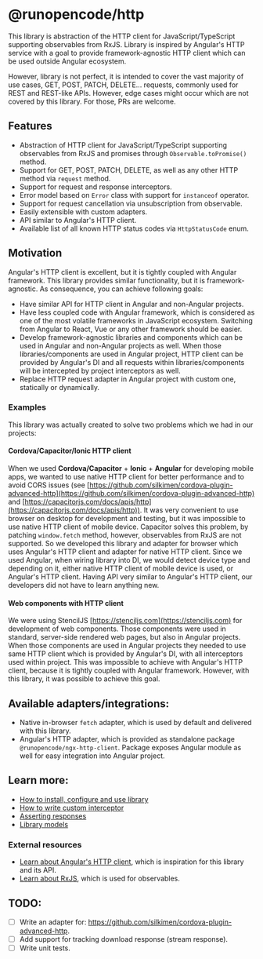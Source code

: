 # @runopencode/http

This library is abstraction of the HTTP client for JavaScript/TypeScript supporting observables from RxJS. Library is
inspired by Angular's HTTP service with a goal to provide framework-agnostic HTTP client which can be used outside
Angular ecosystem.

However, library is not perfect, it is intended to cover the vast majority of use cases, GET, POST, PATCH, DELETE...
requests, commonly used for REST and REST-like APIs. However, edge cases might occur which are not covered by this
library. For those, PRs are welcome.

## Features

- Abstraction of HTTP client for JavaScript/TypeScript supporting observables from RxJS and promises
  through `Observable.toPromise()` method.
- Support for GET, POST, PATCH, DELETE, as well as any other HTTP method via `request` method.
- Support for request and response interceptors.
- Error model based on `Error` class with support for `instanceof` operator.
- Support for request cancellation via unsubscription from observable.
- Easily extensible with custom adapters.
- API similar to Angular's HTTP client.
- Available list of all known HTTP status codes via `HttpStatusCode` enum.

## Motivation

Angular's HTTP client is excellent, but it is tightly coupled with Angular framework. This library provides similar
functionality, but it is framework-agnostic. As consequence, you can achieve following goals:

- Have similar API for HTTP client in Angular and non-Angular projects.
- Have less coupled code with Angular framework, which is considered as one of the most volatile frameworks in
  JavaScript ecosystem. Switching from Angular to React, Vue or any other framework should be easier.
- Develop framework-agnostic libraries and components which can be used in Angular and non-Angular projects as well.
  When those libraries/components are used in Angular project, HTTP client can be provided by Angular's DI and all
  requests within libraries/components will be intercepted by project interceptors as well.
- Replace HTTP request adapter in Angular project with custom one, statically or dynamically.

### Examples

This library was actually created to solve two problems which we had in our projects:

#### Cordova/Capacitor/Ionic HTTP client

When we used **Cordova/Capacitor** + **Ionic** + **Angular** for developing mobile apps, we wanted to use native HTTP
client for better performance and to avoid CORS issues (see
[https://github.com/silkimen/cordova-plugin-advanced-http](https://github.com/silkimen/cordova-plugin-advanced-http)
and [https://capacitorjs.com/docs/apis/http](https://capacitorjs.com/docs/apis/http)). It was very convenient to use
browser on desktop for development and testing, but it was impossible to use native HTTP client of mobile device.
Capacitor solves this problem, by patching `window.fetch` method, however, observables from RxJS are not supported. So
we developed this library and adapter for browser which uses Angular's HTTP client and adapter for native HTTP client.
Since we used Angular, when wiring library into DI, we would detect device type and depending on it, either native HTTP
client of mobile device is used, or Angular's HTTP client. Having API very similar to Angular's HTTP client, our
developers did not have to learn anything new.

#### Web components with HTTP client

We were using StencilJS [https://stenciljs.com](https://stenciljs.com) for development of web components. Those
components were used in standard, server-side rendered web pages, but also in Angular projects. When those components
are used in Angular projects they needed to use same HTTP client which is provided by Angular's DI, with all
interceptors used within project. This was impossible to achieve with Angular's HTTP client, because it is tightly
coupled with Angular framework. However, with this library, it was possible to achieve this goal.

## Available adapters/integrations:

- Native in-browser `fetch` adapter, which is used by default and delivered with this library.
- Angular's HTTP adapter, which is provided as standalone package `@runopencode/ngx-http-client`. Package exposes
  Angular module as well for easy integration into Angular project.

## Learn more:

- [How to install, configure and use library](docs/installation.md)
- [How to write custom interceptor](docs/interceptors.md)
- [Asserting responses](docs/asserting-responses.md)
- [Library models](docs/models.md)

### External resources

- [Learn about Angular's HTTP client](https://angular.io/guide/http), which is inspiration for this library and its
  API.
- [Learn about RxJS](https://rxjs-dev.firebaseapp.com/guide/overview), which is used for observables.

## TODO:

- [ ] Write an adapter for: https://github.com/silkimen/cordova-plugin-advanced-http.
- [ ] Add support for tracking download response (stream response).
- [ ] Write unit tests.
